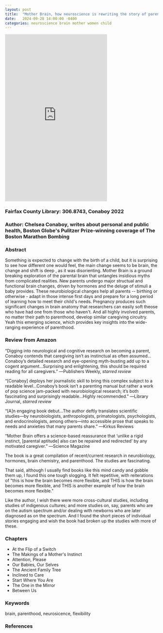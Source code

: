 ```yaml
---
layout: post
title:  "Mother Brain, how neuroscience is rewriting the story of parenthood"
date:   2024-09-28 14:00:00 -0400
categories: neuroscience brain mother women child
---
```


<iframe type="text/html" sandbox="allow-scripts allow-same-origin allow-popups" width="336" height="550" frameborder="0" allowfullscreen style="max-width:100%" src="https://m.media-amazon.com/images/G/01/apparel/rcxgs/tile._CB483369110_.gif"></iframe>

### Fairfax County Library: 306.8743, Conaboy 2022
### Author: Chelsea Conaboy, writes about personal and public health, Boston Globe's Pulitzer Prize-winning coverage of The Boston Marathon Bombing

### Abstract
Something is expected to change with the birth of a child, but it is surprising to see how different one would feel, the main change seems to be brain, the change and shift is deep , as it was disorienting. Mother Brain is a ground breaking exploration of the parental brain that untangles insidious myths from complicated realities. New parents undergo major structual and functional brain changes, driven by hormones and the deluge of stimuli a baby provides. These neurobiological changes help all parents -- birthing or otherwise - adapt in those intense first days and prepare for a long period of learning how to meet their child's needs. Pregnancy produces such significant changes in brain anatomy that researchers can easily soft theose who have had one from those who haven't.  And all highly involved parents, no matter their path to parenthood, develop similar caregiving circuitry.  Yeah this emerging science, which provides key insights into the wide-ranging experience of parenthood.

### Review from Amazon

“Digging into neurological and cognitive research on becoming a parent, Conaboy contends that caregiving isn’t as instinctual as often assumed…Conaboy’s detailed research and eye-opening myth-busting add up to a cogent argument…Surprising and enlightening, this should be required reading for all caregivers.”
―Publishers Weekly, *starred review*

“[Conaboy] deploys her journalistic skill to bring this complex subject to a readable level…Conaboy’s book isn’t a parenting manual but rather a work of pop science jam-packed with neurobiological research; it’s both fascinating and surprisingly readable…Highly recommended.”
―Library Journal, *starred review*

“[A]n engaging book debut…The author deftly translates scientific studies―by neurobiologists, anthropologists, primatologists, psychologists, and endocrinologists, among others―into accessible prose that speaks to needs and anxieties that many parents share.”
―Kirkus Reviews

“Mother Brain offers a science-based reassurance that ‘unlike a rigid instinct, [parental aptitude] also can be repaired and redirected’ by any motivated caregiver.”
―Science Magazine

The book is a great compilation of recent/current research in neurobiology, hormones, brain chemistry, and parenthood. The studies are fascinating.

That said, although I usually find books like this mind candy and gobble them up, I found this one tough slogging. It felt repetitive, with reiterations of "this is how the brain becomes more flexible, and THIS is how the brain becomes more flexible, and THIS is another example of how the brain becomes more flexible."

Like the author, I wish there were more cross-cultural studies, including studies of indigenous cultures; and more studies on, say, parents who are on the autism spectrum and/or dealing with newborns who are later diagnosed as on the spectrum. And I found the short pieces of individual stories engaging and wish the book had broken up the studies with more of these.

### Chapters
* At the Flip of a Switch
* The Makings of a Mother's Instinct
* Attention, Please
* Our Babies, Our Selves
* The Ancient Family Tree
* Inclined to Care
* Start Where You Are
* The One in the Mirror
* Between Us

### Keywords
brain, parenthood, neurosicence, flexibility

### References






 
